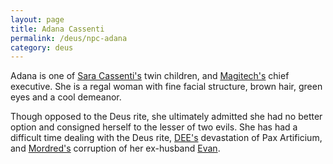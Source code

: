 ```yaml
---
layout: page
title: Adana Cassenti
permalink: /deus/npc-adana
category: deus
---
```

Adana is one of [Sara Cassenti's](http://restlesswarrior.com/pax/pcs/sara.html) twin children, and [Magitech's](org-magitech) chief executive. She is a regal woman with fine facial structure, brown hair, green eyes and a cool demeanor.

Though opposed to the Deus rite, she ultimately admitted she had no better option and consigned herself to the lesser of two evils. She has had a difficult time dealing with the Deus rite, [DEE's](char-public-griffin) devastation of Pax Artificium, and [Mordred's](npc-mordred) corruption of her ex-husband [Evan](npc-evan).
